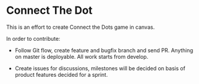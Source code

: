Connect The Dot
===============

This is an effort to create Connect the Dots game in canvas. 



In order to contribute:

- Follow Git flow, create feature and bugfix branch and send PR. Anything on master is deployable.
All work starts from develop. 

- Create issues for discussions, milestones will be decided on basis of product features decided for a sprint.



